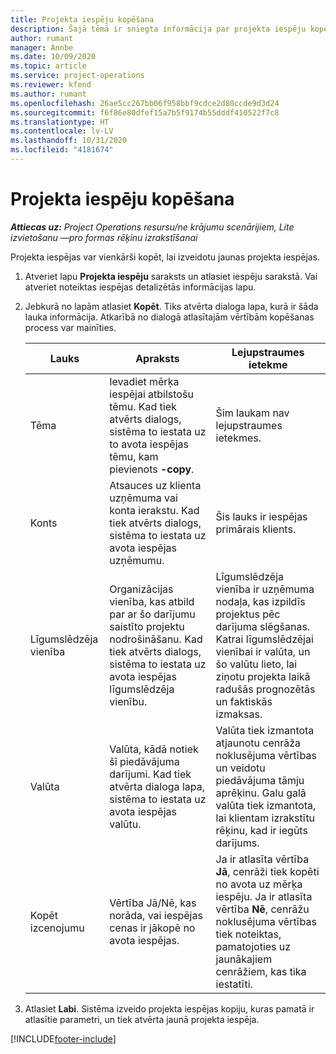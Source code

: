 ```yaml
---
title: Projekta iespēju kopēšana
description: Šajā tēmā ir sniegta informācija par projekta iespēju kopēšanu risinājumā Project Operations.
author: rumant
manager: Annbe
ms.date: 10/09/2020
ms.topic: article
ms.service: project-operations
ms.reviewer: kfend
ms.author: rumant
ms.openlocfilehash: 26ae5cc267bb06f958bbf9cdce2d80ccde9d3d24
ms.sourcegitcommit: f6f86e80dfef15a7b5f9174b55dddf410522f7c8
ms.translationtype: HT
ms.contentlocale: lv-LV
ms.lasthandoff: 10/31/2020
ms.locfileid: "4181674"
---
```

# <a name="copy-project-based-opportunities"></a>Projekta iespēju kopēšana

_**Attiecas uz:** Project Operations resursu/ne krājumu scenārijiem, Lite izvietošanu —pro formas rēķinu izrakstīšanai_


Projekta iespējas var vienkārši kopēt, lai izveidotu jaunas projekta iespējas. 

1. Atveriet lapu **Projekta iespēju** saraksts un atlasiet iespēju sarakstā. Vai atveriet noteiktas iespējas detalizētās informācijas lapu. 
2. Jebkurā no lapām atlasiet **Kopēt**. Tiks atvērta dialoga lapa, kurā ir šāda lauka informācija. Atkarībā no dialogā atlasītajām vērtībām kopēšanas process var mainīties.

    | **Lauks** | **Apraksts** | **Lejupstraumes ietekme** |
    | --- | --- | --- |
    | Tēma | Ievadiet mērķa iespējai atbilstošu tēmu. Kad tiek atvērts dialogs, sistēma to iestata uz to avota iespējas tēmu, kam pievienots **-copy**. | Šim laukam nav lejupstraumes ietekmes. |
    | Konts | Atsauces uz klienta uzņēmuma vai konta ierakstu. Kad tiek atvērts dialogs, sistēma to iestata uz avota iespējas uzņēmumu. | Šis lauks ir iespējas primārais klients. |
    | Līgumslēdzēja vienība | Organizācijas vienība, kas atbild par ar šo darījumu saistīto projektu nodrošināšanu. Kad tiek atvērts dialogs, sistēma to iestata uz avota iespējas līgumslēdzēja vienību. | Līgumslēdzēja vienība ir uzņēmuma nodaļa, kas izpildīs projektus pēc darījuma slēgšanas. Katrai līgumslēdzējai vienībai ir valūta, un šo valūtu lieto, lai ziņotu projekta laikā radušās prognozētās un faktiskās izmaksas. |
    | Valūta | Valūta, kādā notiek šī piedāvājuma darījumi. Kad tiek atvērta dialoga lapa, sistēma to iestata uz avota iespējas valūtu. | Valūta tiek izmantota atjaunotu cenrāža noklusējuma vērtības un veidotu piedāvājuma tāmju aprēķinu. Galu galā valūta tiek izmantota, lai klientam izrakstītu rēķinu, kad ir iegūts darījums. |
    | Kopēt izcenojumu | Vērtība Jā/Nē, kas norāda, vai iespējas cenas ir jākopē no avota iespējas. | Ja ir atlasīta vērtība **Jā**, cenrāži tiek kopēti no avota uz mērķa iespēju. Ja ir atlasīta vērtība **Nē**, cenrāžu noklusējuma vērtības tiek noteiktas, pamatojoties uz jaunākajiem cenrāžiem, kas tika iestatīti. |

3. Atlasiet **Labi**. Sistēma izveido projekta iespējas kopiju, kuras pamatā ir atlasītie parametri, un tiek atvērta jaunā projekta iespēja.


[!INCLUDE[footer-include](../includes/footer-banner.md)]